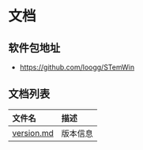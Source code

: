 # 文档

## 软件包地址

- https://github.com/loogg/STemWin

## 文档列表

|文件名                             |描述|
|:-----                             |:----|
|[version.md](version.md)           |版本信息|


